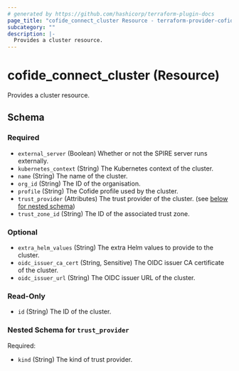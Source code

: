 ```yaml
---
# generated by https://github.com/hashicorp/terraform-plugin-docs
page_title: "cofide_connect_cluster Resource - terraform-provider-cofide"
subcategory: ""
description: |-
  Provides a cluster resource.
---
```


# cofide_connect_cluster (Resource)

Provides a cluster resource.



<!-- schema generated by tfplugindocs -->
## Schema

### Required

- `external_server` (Boolean) Whether or not the SPIRE server runs externally.
- `kubernetes_context` (String) The Kubernetes context of the cluster.
- `name` (String) The name of the cluster.
- `org_id` (String) The ID of the organisation.
- `profile` (String) The Cofide profile used by the cluster.
- `trust_provider` (Attributes) The trust provider of the cluster. (see [below for nested schema](#nestedatt--trust_provider))
- `trust_zone_id` (String) The ID of the associated trust zone.

### Optional

- `extra_helm_values` (String) The extra Helm values to provide to the cluster.
- `oidc_issuer_ca_cert` (String, Sensitive) The OIDC issuer CA certificate of the cluster.
- `oidc_issuer_url` (String) The OIDC issuer URL of the cluster.

### Read-Only

- `id` (String) The ID of the cluster.

<a id="nestedatt--trust_provider"></a>
### Nested Schema for `trust_provider`

Required:

- `kind` (String) The kind of trust provider.
